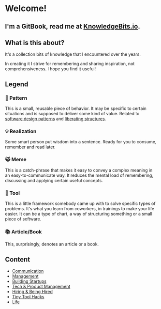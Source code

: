 # Welcome!

## **I'm a GitBook, read me at** [**KnowledgeBits.io**](https://knowledgebits.io/)**.**

## **What is this about?**

It's a collection bits of knowledge that I encountered over the years.

In creating it I strive for remembering and sharing inspiration, not comprehensiveness. I hope you find it useful!

## **Legend**

### 🐾 Pattern

This is a small, reusable piece of behavior. It may be specific to certain situations and is supposed to deliver some kind of value. Related to [software design patterns](https://en.wikipedia.org/wiki/Software_design_pattern) and [liberating structures](http://www.liberatingstructures.com/).

### 💡 Realization

Some smart person put wisdom into a sentence. Ready for you to consume, remember and read later.

### 😺 Meme

This is a catch-phrase that makes it easy to convey a complex meaning in an easy-to-communicate way. It reduces the mental load of remembering, discussing and applying certain useful concepts.

### 🔭 Tool

This is a little framework somebody came up with to solve specific types of problems. It's what you learn from coworkers, in trainings to make your life easier. It can be a type of chart, a way of structuring something or a small piece of software.

### 📚 Article/Book

This, surprisingly, denotes an article or a book.

## Content

* [Communication](communication.md)
* [Management](leadership.md)
* [Building Startups](books.md)
* [Tech & Product Management](tech-management.md)
* [Hiring & Being Hired](hiring-processes.md)
* [Tiny Tool Hacks](tiny-hacks.md)
* [Life](being.md)
